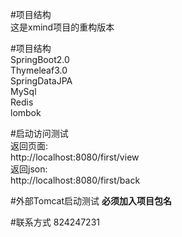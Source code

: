 #项目结构  
这是xmind项目的重构版本

#项目结构  
SpringBoot2.0  
Thymeleaf3.0  
SpringDataJPA  
MySql  
Redis  
lombok  

#启动访问测试  
返回页面:   
http://localhost:8080/first/view  
返回json:   
http://localhost:8080/first/back

#外部Tomcat启动测试
**必须加入项目包名**  

#联系方式
824247231